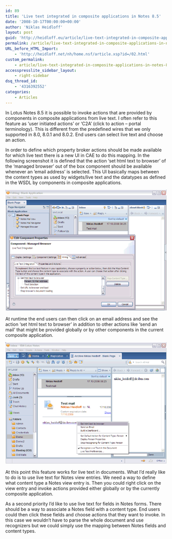 ```yaml
---
id: 89
title: 'Live text integrated in composite applications in Notes 8.5'
date: '2008-10-17T00:00:00+00:00'
author: 'Niklas Heidloff'
layout: post
guid: 'http://heidloff.eu/article/live-text-integrated-in-composite-applications-in-notes-8-5/'
permalink: /article/live-text-integrated-in-composite-applications-in-notes-8.5/
URL_before_HTML_Import:
    - 'http://heidloff.net/nh/home.nsf/article.xsp?id=/02.html'
custom_permalink:
    - article/live-text-integrated-in-composite-applications-in-notes-8.5/
accesspresslite_sidebar_layout:
    - right-sidebar
dsq_thread_id:
    - '4316392552'
categories:
    - Articles
---
```


 In Lotus Notes 8.5 it is possible to invoke actions that are provided by components in composite applications from live text. I often refer to this feature as ‘user initiated actions’ or ‘C2A’ (click to action – portal terminology). This is different from the predefined wires that we only supported in 8.0, 8.0.1 and 8.0.2. End users can select live text and choose an action.

In order to define which property broker actions should be made available for which live text there is a new UI in CAE to do this mapping. In the following screenshot it is defined that the action ‘set html text to browser’ of the ‘managed browser’ out of the box component should be available whenever an ’email address’ is selected. This UI basically maps between the content types as used by widgets/live text and the datatypes as defined in the WSDL by components in composite applications.

![image](/assets/img/2008/10/1_06B7782806B7745400465CBA852574E5.gif)

At runtime the end users can then click on an email address and see the action ‘set html text to browser’ in addition to other actions like ‘send an mail’ that might be provided globally or by other components in the current composite application.

![image](/assets/img/2008/10/1_06B783CC06B7818C00465CBA852574E5.gif)

At this point this feature works for live text in documents. What I’d really like to do is to use live text for Notes view entries. We need a way to define what content type a Notes view entry is. Then you could right click on the view entry and invoke actions provided either globally or by the currently composite application.

As a second priority I’d like to use live text for fields in Notes forms. There should be a way to associate a Notes field with a content type. End users could then click these fields and choose actions that they want to invoke. In this case we wouldn’t have to parse the whole document and use recognizers but we could simply use the mapping between Notes fields and content types.